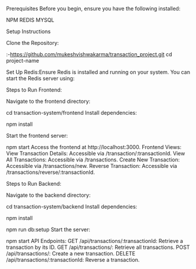 Prerequisites
Before you begin, ensure you have the following installed:

NPM
REDIS
MYSQL

Setup Instructions

Clone the Repository:

:-https://github.com/mukeshvishwakarma/transaction_project.git
cd project-name

Set Up Redis:Ensure Redis is installed and running on your system. You can start the Redis server using:

Steps to Run Frontend:

Navigate to the frontend directory:

cd transaction-system/frontend
Install dependencies:

npm install

Start the frontend server:

npm start
Access the frontend at http://localhost:3000.
Frontend Views:
View Transaction Details: Accessible via /transaction/:transactionId.
View All Transactions: Accessible via /transactions.
Create New Transaction: Accessible via /transactions/new.
Reverse Transaction: Accessible via /transactions/reverse/:transactionId.

Steps to Run Backend:

Navigate to the backend directory:

cd transaction-system/backend
Install dependencies:

npm install

npm run db:setup
Start the server:

npm start
API Endpoints:
GET /api/transactions/:transactionId: Retrieve a transaction by its ID.
GET /api/transactions/: Retrieve all transactions.
POST /api/transactions/: Create a new transaction.
DELETE /api/transactions/:transactionId: Reverse a transaction.


